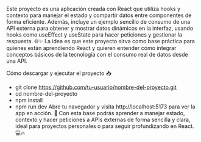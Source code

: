 Este proyecto es una aplicación creada con React que utiliza hooks y contexto para manejar el estado y compartir datos entre componentes de forma eficiente. Además, incluye un ejemplo sencillo de consumo de una API externa para obtener y mostrar datos dinámicos en la interfaz, usando hooks como useEffect y useState para hacer peticiones y gestionar la respuesta. 🌐✨
La idea es que este proyecto sirva como base práctica para quienes están aprendiendo React y quieren entender cómo integrar conceptos básicos de la tecnología con el consumo real de datos desde una API.

Cómo descargar y ejecutar el proyecto 📥
- git clone https://github.com/tu-usuario/nombre-del-proyecto.git
- cd nombre-del-proyecto
- npm install
- npm run dev
Abre tu navegador y visita http://localhost:5173 para ver la app en acción. 🎉
Con esta base podrás aprender a manejar estado, contexto y hacer peticiones a APIs externas de forma sencilla y clara, ideal para proyectos personales o para seguir profundizando en React. 💻🔥
